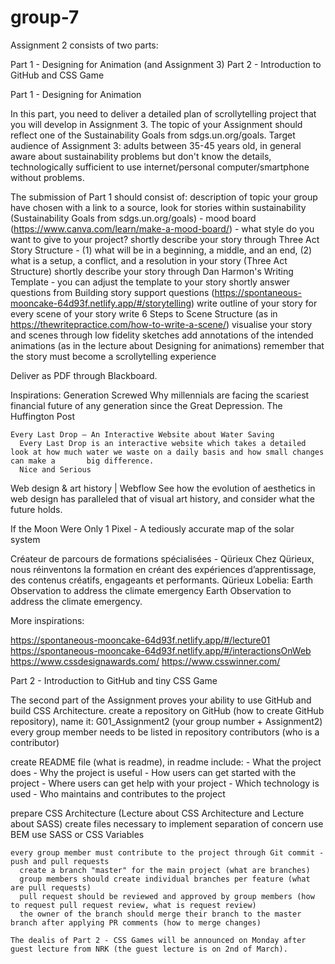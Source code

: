 # group-7

Assignment 2 consists of two parts:

Part 1 - Designing for Animation (and Assignment 3)
Part 2 - Introduction to GitHub and CSS Game



Part 1 - Designing for Animation

In this part, you need to deliver a detailed plan of scrollytelling project that you will develop in Assignment 3.
The topic of your Assignment should reflect one of the Sustainability Goals from sdgs.un.org/goals.
Target audience of Assignment 3: 
adults between 35-45 years old, in general aware about sustainability problems but don't know the details, technologically sufficient to use internet/personal computer/smartphone without problems.



The submission of Part 1 should consist of:
description of topic your group have chosen with a link to a source, look for stories within sustainability (Sustainability Goals from sdgs.un.org/goals)
     - mood board (https://www.canva.com/learn/make-a-mood-board/) 
     - what style do you want to give to your project?
         shortly describe your story through Three Act Story Structure 
     - (1) what will be in a beginning, a middle, and an end, (2) what is a setup, a conflict, and a resolution in your story (Three Act Structure)
        shortly describe your story through Dan Harmon's Writing Template - you can adjust the template to your story
        shortly answer questions from Building story support questions (https://spontaneous-mooncake-64d93f.netlify.app/#/storytelling)
        write outline of your story
        for every scene of your story write 6 Steps to Scene Structure (as in https://thewritepractice.com/how-to-write-a-scene/)
        visualise your story and scenes through low fidelity sketches
        add annotations of the intended animations (as in the lecture about Designing for animations)
        remember that the story must become a scrollytelling experience
  
  
  Deliver as PDF through Blackboard.
  
  
  Inspirations:
    Generation Screwed
     Why millennials are facing the scariest financial future of any generation since the Great Depression.
     The Huffington Post

    Every Last Drop – An Interactive Website about Water Saving
      Every Last Drop is an interactive website which takes a detailed look at how much water we waste on a daily basis and how small changes can make a       big difference.
      Nice and Serious

   Web design & art history | Webflow
      See how the evolution of aesthetics in web design has paralleled that of visual art history, and consider what the future holds.
       
If the Moon Were Only 1 Pixel - A tediously accurate map of the solar system

Créateur de parcours de formations spécialisées - Qürieux
Chez Qürieux, nous réinventons la formation en créant des expériences d’apprentissage, des contenus créatifs, engageants et performants.
Qürieux
Lobelia: Earth Observation to address the climate emergency
Earth Observation to address the climate emergency.

More inspirations:

https://spontaneous-mooncake-64d93f.netlify.app/#/lecture01
https://spontaneous-mooncake-64d93f.netlify.app/#/interactionsOnWeb
https://www.cssdesignawards.com/
https://www.csswinner.com/


Part 2 - Introduction to GitHub and tiny CSS Game


The second part of the Assignment proves your ability to use GitHub and build CSS Architecture.
create a repository on GitHub (how to create GitHub repository), name it: G01_Assignment2 (your group number + Assignment2)
every group member needs to be listed in repository contributors (who is a contributor)

  create README file (what is readme), in readme include:
      - What the project does
      - Why the project is useful
      - How users can get started with the project
      - Where users can get help with your project
      - Which technology is used
      - Who maintains and contributes to the project

   prepare CSS Architecture (Lecture about CSS Architecture and Lecture about SASS)
      create files necessary to implement separation of concern
      use BEM
      use SASS or CSS Variables

    
    every group member must contribute to the project through Git commit - push and pull requests
      create a branch "master" for the main project (what are branches)
      group members should create individual branches per feature (what are pull requests)
      pull request should be reviewed and approved by group members (how to request pull request review, what is request review)
      the owner of the branch should merge their branch to the master branch after applying PR comments (how to merge changes)
      
    The dealis of Part 2 - CSS Games will be announced on Monday after guest lecture from NRK (the guest lecture is on 2nd of March).

